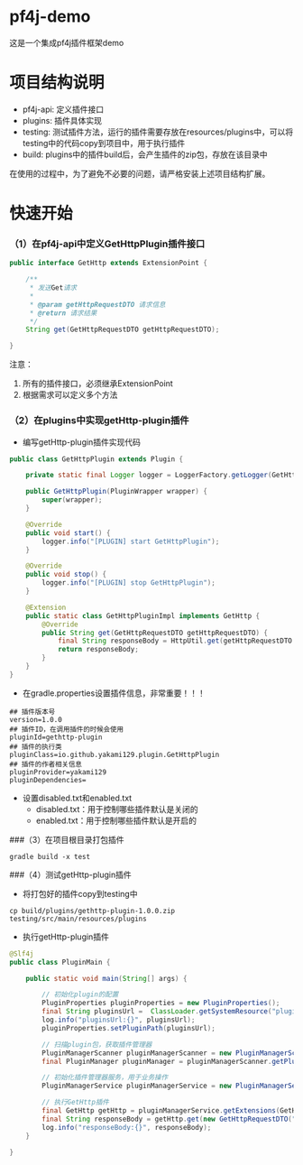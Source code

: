 # pf4j-demo

这是一个集成pf4j插件框架demo

# 项目结构说明

- pf4j-api: 定义插件接口
- plugins: 插件具体实现
- testing: 测试插件方法，运行的插件需要存放在resources/plugins中，可以将testing中的代码copy到项目中，用于执行插件
- build: plugins中的插件build后，会产生插件的zip包，存放在该目录中

在使用的过程中，为了避免不必要的问题，请严格安装上述项目结构扩展。

# 快速开始

### （1）在pf4j-api中定义GetHttpPlugin插件接口

```java
public interface GetHttp extends ExtensionPoint {

    /**
     * 发送Get请求
     *
     * @param getHttpRequestDTO 请求信息
     * @return 请求结果
     */
    String get(GetHttpRequestDTO getHttpRequestDTO);

}
```

注意：

1. 所有的插件接口，必须继承ExtensionPoint
2. 根据需求可以定义多个方法

### （2）在plugins中实现getHttp-plugin插件
- 编写getHttp-plugin插件实现代码
```java
public class GetHttpPlugin extends Plugin {

    private static final Logger logger = LoggerFactory.getLogger(GetHttpPlugin.class);

    public GetHttpPlugin(PluginWrapper wrapper) {
        super(wrapper);
    }

    @Override
    public void start() {
        logger.info("[PLUGIN] start GetHttpPlugin");
    }

    @Override
    public void stop() {
        logger.info("[PLUGIN] stop GetHttpPlugin");
    }

    @Extension
    public static class GetHttpPluginImpl implements GetHttp {
        @Override
        public String get(GetHttpRequestDTO getHttpRequestDTO) {
            final String responseBody = HttpUtil.get(getHttpRequestDTO.getUrl());
            return responseBody;
        }
    }
}
```
- 在gradle.properties设置插件信息，非常重要！！！
```
## 插件版本号
version=1.0.0
## 插件ID，在调用插件的时候会使用
pluginId=gethttp-plugin
## 插件的执行类
pluginClass=io.github.yakami129.plugin.GetHttpPlugin
## 插件的作者相关信息
pluginProvider=yakami129
pluginDependencies=
```
- 设置disabled.txt和enabled.txt
  - disabled.txt：用于控制哪些插件默认是关闭的
  - enabled.txt：用于控制哪些插件默认是开启的
    
###（3）在项目根目录打包插件

```shell
gradle build -x test
```

###（4）测试getHttp-plugin插件

- 将打包好的插件copy到testing中
```shell
cp build/plugins/gethttp-plugin-1.0.0.zip testing/src/main/resources/plugins
```

- 执行getHttp-plugin插件
```java
@Slf4j
public class PluginMain {

    public static void main(String[] args) {

        // 初始化plugin的配置
        PluginProperties pluginProperties = new PluginProperties();
        final String pluginsUrl =  ClassLoader.getSystemResource("plugins").getPath();
        log.info("pluginsUrl:{}", pluginsUrl);
        pluginProperties.setPluginPath(pluginsUrl);

        // 扫描plugin包，获取插件管理器
        PluginManagerScanner pluginManagerScanner = new PluginManagerScanner(pluginProperties);
        final PluginManager pluginManager = pluginManagerScanner.getPluginManager();

        // 初始化插件管理器服务，用于业务操作
        PluginManagerService pluginManagerService = new PluginManagerService(pluginManager);

        // 执行GetHttp插件
        final GetHttp getHttp = pluginManagerService.getExtensions(GetHttp.class, "gethttp-plugin");
        final String responseBody = getHttp.get(new GetHttpRequestDTO("www.baidu.com"));
        log.info("responseBody:{}", responseBody);
    }

}
```